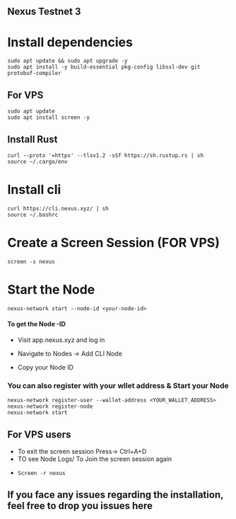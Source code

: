 ## Nexus Testnet 3

# Install dependencies
```
sudo apt update && sudo apt upgrade -y
sudo apt install -y build-essential pkg-config libssl-dev git protobuf-compiler
```
## For VPS
```
sudo apt update
sudo apt install screen -y
```

## Install Rust
```
curl --proto '=https' --tlsv1.2 -sSf https://sh.rustup.rs | sh
source ~/.cargo/env
```

# Install cli
```
curl https://cli.nexus.xyz/ | sh
source ~/.bashrc
```

# Create a Screen Session (FOR VPS)
```
screen -s nexus
```

# Start the Node
```
nexus-network start --node-id <your-node-id>
```
#### To get the Node -ID

* Visit app.nexus.xyz and log in

* Navigate to Nodes → Add CLI Node

* Copy your Node ID

### You can also register with your wllet address & Start your Node
```
nexus-network register-user --wallet-address <YOUR_WALLET_ADDRESS>
nexus-network register-node
nexus-network start
```
## For VPS users
* To exit the screen session Press-> Ctrl+A+D
* TO see Node Logs/ To Join the screen session again
* ```
  Screen -r nexus
  ```
## If you face any issues regarding the installation, feel free to drop you issues here

  
